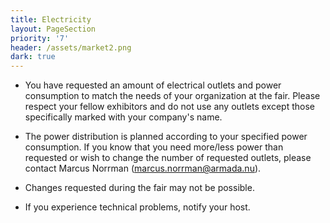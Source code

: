 ```yaml
---
title: Electricity
layout: PageSection
priority: '7'
header: /assets/market2.png
dark: true
---
```

* You have requested an amount of electrical outlets and power consumption to match the needs of your organization at the fair. Please respect your fellow exhibitors and do not use any outlets except those specifically marked with your company's name. 

* The power distribution is planned according to your specified power consumption. If you know that you need more/less power than requested or wish to change the number of requested outlets, please contact Marcus Norrman (marcus.norrman@armada.nu).

* Changes requested during the fair may not be possible. 

* If you experience technical problems, notify your host.
